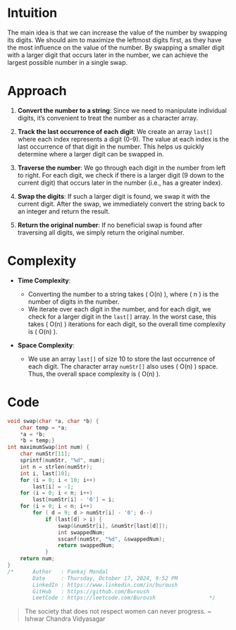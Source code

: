 # Intuition
The main idea is that we can increase the value of the number by swapping its digits. We should aim to maximize the leftmost digits first, as they have the most influence on the value of the number. By swapping a smaller digit with a larger digit that occurs later in the number, we can achieve the largest possible number in a single swap.

# Approach
1. **Convert the number to a string**: Since we need to manipulate individual digits, it’s convenient to treat the number as a character array. 
   
2. **Track the last occurrence of each digit**: We create an array `last[]` where each index represents a digit (0-9). The value at each index is the last occurrence of that digit in the number. This helps us quickly determine where a larger digit can be swapped in.

3. **Traverse the number**: We go through each digit in the number from left to right. For each digit, we check if there is a larger digit (9 down to the current digit) that occurs later in the number (i.e., has a greater index).

4. **Swap the digits**: If such a larger digit is found, we swap it with the current digit. After the swap, we immediately convert the string back to an integer and return the result.

5. **Return the original number**: If no beneficial swap is found after traversing all digits, we simply return the original number.

# Complexity

- **Time Complexity**: 
  - Converting the number to a string takes \( O(n) \), where \( n \) is the number of digits in the number.
  - We iterate over each digit in the number, and for each digit, we check for a larger digit in the `last[]` array. In the worst case, this takes \( O(n) \) iterations for each digit, so the overall time complexity is \( O(n) \).

- **Space Complexity**: 
  - We use an array `last[]` of size 10 to store the last occurrence of each digit. The character array `numStr[]` also uses \( O(n) \) space. Thus, the overall space complexity is \( O(n) \).

# Code
```c
void swap(char *a, char *b) {
    char temp = *a;
    *a = *b;
    *b = temp;}
int maximumSwap(int num) {
    char numStr[11];
    sprintf(numStr, "%d", num);
    int n = strlen(numStr);
    int i, last[10];
    for (i = 0; i < 10; i++) 
        last[i] = -1;
    for (i = 0; i < n; i++) 
        last[numStr[i] - '0'] = i;
    for (i = 0; i < n; i++)
        for ( d = 9; d > numStr[i] - '0'; d--)
            if (last[d] > i) {
                swap(&numStr[i], &numStr[last[d]]);
                int swappedNum;
                sscanf(numStr, "%d", &swappedNum);
                return swappedNum;
            }
    return num;
}
/*      Author   : Pankaj Mondal
        Date     : Thursday, October 17, 2024, 9:52 PM
        LinkedIn : https://www.linkedin.com/in/buroush
        GitHub   : https://github.com/Buroush
        LeetCode : https://leetcode.com/Buroush                 */

```

> The society that does not respect women can never progress. ~ Ishwar Chandra Vidyasagar
